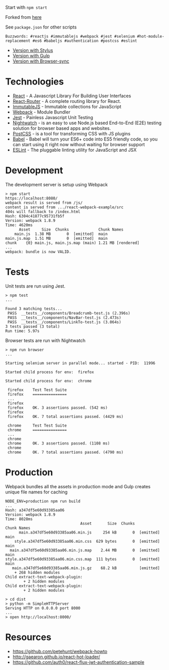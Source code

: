 Start with `npm start`

Forked from [here](https://github.com/shanewilson/react-webpack-example)

See `package.json` for other scripts

`Buzzwords: #reactjs #immutablejs #webpack #jest #selenium #hot-module-replacement #es6 #babeljs #authentication #postcss #eslint`

- [Version with Stylus](https://github.com/shanewilson/react-webpack-example/tree/64e435063f6e9f8aa880965f7ea5099d28e7bf50)
- [Version with Gulp](https://github.com/shanewilson/react-webpack-example/tree/8132c077870d41fbb08c9b2562b6204ea5cc4a75)
- [Version with Browser-sync](https://github.com/shanewilson/react-webpack-example/tree/d7d251bea5935ceafdd89700ad6ff986c32c506c)

Technologies
=

- [React](http://facebook.github.io/react/) - A Javascript Library For Building User Interfaces
- [React-Router](https://github.com/rackt/react-router) - A complete routing library for React.
- [ImmutableJS](http://facebook.github.io/immutable-js/) - Immutable collections for JavaScript
- [Webpack](http://webpack.github.io/) - Module Bundler
- [Jest](http://facebook.github.io/jest/) - Painless Javascript Unit Testing
- [Nightwatch](http://nightwatchjs.org/) - is an easy to use Node.js based End-to-End (E2E) testing solution for browser based apps and websites.
- [PostCSS](https://github.com/postcss/postcss) - is a tool for transforming CSS with JS plugins
- [Babel](https://babeljs.io/) - Babel will turn your ES6+ code into ES5 friendly code, so you can start using it right now without waiting for browser support
- [ESLint](http://eslint.org/) - The pluggable linting utility for JavaScript and JSX 

Development
=

The development server is setup using Webpack

```
> npm start
https://localhost:8080/
webpack result is served from /js/
content is served from .../react-webpack-example/src
404s will fallback to /index.html
Hash: 6304c41877c95731fb5f
Version: webpack 1.8.9
Time: 4620ms
      Asset     Size  Chunks             Chunk Names
    main.js  1.38 MB       0  [emitted]  main
main.js.map  1.51 MB       0  [emitted]  main
chunk    {0} main.js, main.js.map (main) 1.21 MB [rendered]
...
webpack: bundle is now VALID.
```

Tests
=

Unit tests are run using Jest.

```
> npm test
...

Found 3 matching tests...
 PASS  __tests__/components/Breadcrumb-test.js (2.396s)
 PASS  __tests__/components/NavBar-test.js (2.473s)
 PASS  __tests__/components/LinkTo-test.js (3.064s)
3 tests passed (3 total)
Run time: 5.97s
```

Browser tests are run with Nightwatch

```
> npm run browser
...

Starting selenium server in parallel mode... started - PID:  11996

Started child process for env:  firefox

Started child process for env:  chrome

 firefox 	Test Test Suite
 firefox 	===============
 ...
 firefox
 firefox 	OK. 3 assertions passed. (542 ms)
 firefox
 firefox 	OK. 7 total assertions passed. (4429 ms)

 chrome 	Test Test Suite
 chrome 	===============
 ...
 chrome
 chrome 	OK. 3 assertions passed. (1108 ms)
 chrome
 chrome 	OK. 7 total assertions passed. (4790 ms)
```

Production
=

Webpack bundles all the assets in production mode and Gulp creates unique file names for caching

```
NODE_ENV=production npm run build
...
Hash: a347df5e60d93385aa06
Version: webpack 1.8.9
Time: 8028ms
                                 Asset       Size  Chunks             Chunk Names
      main.a347df5e60d93385aa06.min.js     254 kB       0  [emitted]  main
    style.a347df5e60d93385aa06.min.css  629 bytes       0  [emitted]  main
  main.a347df5e60d93385aa06.min.js.map    2.44 MB       0  [emitted]  main
style.a347df5e60d93385aa06.min.css.map  111 bytes       0  [emitted]  main
   main.a347df5e60d93385aa06.min.js.gz    68.2 kB          [emitted]
    + 268 hidden modules
Child extract-text-webpack-plugin:
        + 2 hidden modules
Child extract-text-webpack-plugin:
        + 2 hidden modules

> cd dist
> python -m SimpleHTTPServer
Serving HTTP on 0.0.0.0 port 8000
...
> open http://localhost:8000/
```

Resources
=

- https://github.com/petehunt/webpack-howto
- http://gaearon.github.io/react-hot-loader/
- https://github.com/auth0/react-flux-jwt-authentication-sample